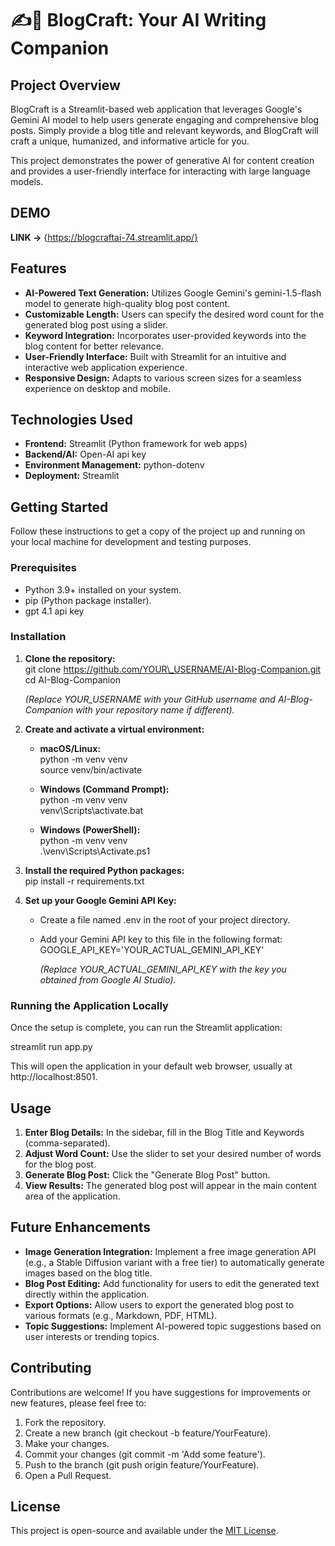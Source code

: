 # **✍🌝 BlogCraft: Your AI Writing Companion**

## **Project Overview**

BlogCraft is a Streamlit-based web application that leverages Google's Gemini AI model to help users generate engaging and comprehensive blog posts. Simply provide a blog title and relevant keywords, and BlogCraft will craft a unique, humanized, and informative article for you.

This project demonstrates the power of generative AI for content creation and provides a user-friendly interface for interacting with large language models.

## **DEMO**

**LINK ->** {https://blogcraftai-74.streamlit.app/}

## **Features**

* **AI-Powered Text Generation:** Utilizes Google Gemini's gemini-1.5-flash model to generate high-quality blog post content.  
* **Customizable Length:** Users can specify the desired word count for the generated blog post using a slider.  
* **Keyword Integration:** Incorporates user-provided keywords into the blog content for better relevance.  
* **User-Friendly Interface:** Built with Streamlit for an intuitive and interactive web application experience.  
* **Responsive Design:** Adapts to various screen sizes for a seamless experience on desktop and mobile.


## **Technologies Used**

* **Frontend:** Streamlit (Python framework for web apps)  
* **Backend/AI:** Open-AI api key 
* **Environment Management:** python-dotenv  
* **Deployment:** Streamlit

## **Getting Started**

Follow these instructions to get a copy of the project up and running on your local machine for development and testing purposes.

### **Prerequisites**

* Python 3.9+ installed on your system.  
* pip (Python package installer).  
* gpt 4.1 api key

### **Installation**

1. **Clone the repository:**  
   git clone https://github.com/YOUR\_USERNAME/AI-Blog-Companion.git  
   cd AI-Blog-Companion

   *(Replace YOUR\_USERNAME with your GitHub username and AI-Blog-Companion with your repository name if different).*  
2. **Create and activate a virtual environment:**  
   * **macOS/Linux:**  
     python \-m venv venv  
     source venv/bin/activate

   * **Windows (Command Prompt):**  
     python \-m venv venv  
     venv\\Scripts\\activate.bat

   * **Windows (PowerShell):**  
     python \-m venv venv  
     .\\venv\\Scripts\\Activate.ps1

3. **Install the required Python packages:**  
   pip install \-r requirements.txt

4. **Set up your Google Gemini API Key:**  
   * Create a file named .env in the root of your project directory.  
   * Add your Gemini API key to this file in the following format:  
     GOOGLE\_API\_KEY='YOUR\_ACTUAL\_GEMINI\_API\_KEY'

     *(Replace YOUR\_ACTUAL\_GEMINI\_API\_KEY with the key you obtained from Google AI Studio).*

### **Running the Application Locally**

Once the setup is complete, you can run the Streamlit application:

streamlit run app.py

This will open the application in your default web browser, usually at http://localhost:8501.

## **Usage**

1. **Enter Blog Details:** In the sidebar, fill in the Blog Title and Keywords (comma-separated).  
2. **Adjust Word Count:** Use the slider to set your desired number of words for the blog post.  
3. **Generate Blog Post:** Click the "Generate Blog Post" button.  
4. **View Results:** The generated blog post will appear in the main content area of the application.

## **Future Enhancements**

* **Image Generation Integration:** Implement a free image generation API (e.g., a Stable Diffusion variant with a free tier) to automatically generate images based on the blog title.  
* **Blog Post Editing:** Add functionality for users to edit the generated text directly within the application.  
* **Export Options:** Allow users to export the generated blog post to various formats (e.g., Markdown, PDF, HTML).  
* **Topic Suggestions:** Implement AI-powered topic suggestions based on user interests or trending topics.

## **Contributing**

Contributions are welcome\! If you have suggestions for improvements or new features, please feel free to:

1. Fork the repository.  
2. Create a new branch (git checkout \-b feature/YourFeature).  
3. Make your changes.  
4. Commit your changes (git commit \-m 'Add some feature').  
5. Push to the branch (git push origin feature/YourFeature).  
6. Open a Pull Request.

## **License**

This project is open-source and available under the [MIT License](https://opensource.org/licenses/MIT).
